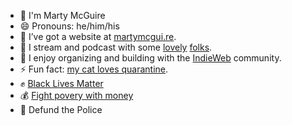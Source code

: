 - 🔭 I'm Marty McGuire
- 😄 Pronouns: he/him/his
- 🌱 I’ve got a website at [martymcgui.re](https://martymcgui.re/).
- 👯 I stream and podcast with some [lovely](https://wehavetoask.com/) [folks](https://nowsayers.com/).
- 💬 I enjoy organizing and building with the [IndieWeb](https://indieweb.org/) community.
- ⚡ Fun fact: [my cat loves quarantine](https://martymcgui.re/tag/caturday/).
- ✊ [Black Lives Matter](https://m4bl.org/)
- 💰 [Fight povery with money](https://givedirectly.org/)
- 💸 Defund the Police
